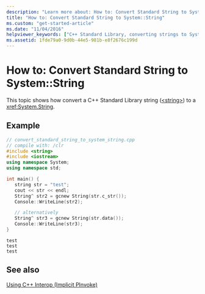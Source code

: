```yaml
---
description: "Learn more about: How to: Convert Standard String to System::String"
title: "How to: Convert Standard String to System::String"
ms.custom: "get-started-article"
ms.date: "11/04/2016"
helpviewer_keywords: ["C++ Standard Library, converting strings to System::String", "string conversion [C++], C++ Standard Library string", "strings [C++], converting"]
ms.assetid: 1fde79a0-9d0b-44e5-981b-e8f2676c199d
---
```

# How to: Convert Standard String to System::String

This topic shows how convert a C++ Standard Library string ([\<string>](../standard-library/string.md)) to a <xref:System.String>.

## Example

```cpp
// convert_standard_string_to_system_string.cpp
// compile with: /clr
#include <string>
#include <iostream>
using namespace System;
using namespace std;

int main() {
   string str = "test";
   cout << str << endl;
   String^ str2 = gcnew String(str.c_str());
   Console::WriteLine(str2);

   // alternatively
   String^ str3 = gcnew String(str.data());
   Console::WriteLine(str3);
}
```

```Output
test
test
test
```

## See also

[Using C++ Interop (Implicit PInvoke)](../dotnet/using-cpp-interop-implicit-pinvoke.md)
